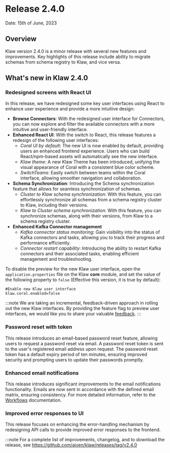 # Release 2.4.0

Date: 15th of June, 2023

## Overview

Klaw version 2.4.0 is a minor release with several new features and
improvements. Key highlights of this release include ability to migrate
schemas from schema registry to Klaw, and vice versa.

## What's new in Klaw 2.4.0

### Redesigned screens with React UI

In this release, we have redesigned some key user interfaces using React
to enhance user experience and provide a more intuitive design:

-   **Browse Connectors**: With the redesigned user interface for
    Connectors, you can now explore and filter the available connectors
    with a more intuitive and user-friendly interface.
-   **Enhanced React UI**: With the switch to React, this release
    features a redesign of the following user interfaces:
    -   *Coral UI by default*: The new UI is now enabled by default,
        providing users an enhanced frontend experience. Users who can
        build React/npm-based assets will automatically see the new
        interface.
    -   *Klaw theme*: A new Klaw Theme has been introduced, unifying the
        visual appearance of Coral with a consistent blue color scheme.
    -   *SwitchTeams*: Easily switch between teams within the Coral
        interface, allowing smoother navigation and collaboration.
-   **Schema Synchronization**: Introducing the Schema synchronization
    feature that allows for seamless synchronization of schemas.
    -   *Cluster to Klaw schema synchronization*: With this feature, you
        can effortlessly synchronize all schemas from a schema registry
        cluster to Klaw, including their versions.
    -   *Klaw to Cluster schema synchronization*: With this feature, you
        can synchronize schemas, along with their versions, from Klaw to
        a schema registry cluster.
-   **Enhanced Kafka Connector management**
    -   *Kafka connector status monitoring*: Gain visibility into the
        status of Kafka connectors and tasks, allowing you to track
        their progress and performance efficiently.
    -   *Connector restart capability*: Introducing the ability to
        restart Kafka connectors and their associated tasks, enabling
        efficient management and troubleshooting.

To disable the preview for the new Klaw user interface, open the
`application.properties` file on the Klaw **core** module, and set the
value of the following property to `false` (Effective this version, it
is true by default): 

    #Enable new Klaw user interface
    klaw.coral.enabled=false

:::note
We are taking an incremental, feedback-driven approach in rolling out
the new Klaw interfaces. By providing the feature flag to preview user
interfaces, we would like you to share your valuable
[feedback](https://github.com/aiven/klaw/issues/new?assignees=&labels=&template=03_feature.md).
:::

### Password reset with token

This release introduces an email-based password reset feature, allowing
users to request a password reset via email. A password reset token is
sent to the user's registered email address upon request. The password
reset token has a default expiry period of ten minutes, ensuring
improved security and prompting users to update their passwords
promptly.

### Enhanced email notifications

This release introduces significant improvements to the email
notifications functionality. Emails are now sent in accordance with the
defined email matrix, ensuring consistency. For more detailed
information, refer to the
[Workflows](https://www.klaw-project.io/docs/concepts/workflows#approval-process)
documentation.

### Improved error responses to UI

This release focuses on enhancing the error-handling mechanism by
redesigning API calls to provide improved error responses to the
frontend.

:::note
For a complete list of improvements, changelog, and to download the
release, see <https://github.com/aiven/klaw/releases/tag/v2.4.0>

